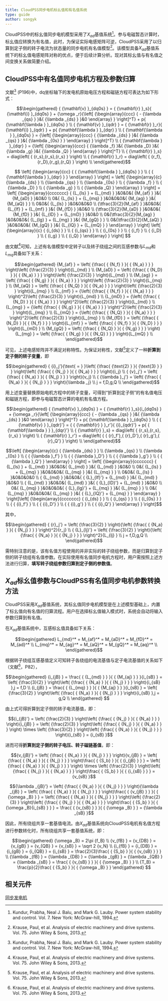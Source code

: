 ```yaml
---
title: CloudPSS同步电机标幺值和有名值系统
type: guide
author: songyk
---
```


CloudPSS中的标幺值同步电机模型采用了$X_{ad}$基值系统[^Kundur]。参与电磁暂态计算时，标幺值应转换为有名值，此时，为保证实际电感矩阵可逆，CloudPSS采用了以归算到定子侧的转子电流为状态量的同步电机有名值模型[^Krause]。该模型具备$X_{ad}$基值系统下的标幺值电感矩阵对称的优点，便于后续计算分析。现对其标幺值与有名值之间变换关系做简要介绍。


## CloudPSS中有名值同步电机方程及参数归算

文献[^Kundur] (P196)中，dq坐标轴下的发电机原始电压方程和磁链方程可表达为如下形式：

$$\begin{gathered}
  { {\mathbf{v} }_{dq0s} } = { {\mathbf{r} }_s}{ {\mathbf{i} }_{dq0s} } + {\omega _r}{\left[ {\begin{array}{ccc}
  { - {\lambda _{qs} } }&{ {\lambda _{ds} } }&0 
\end{array} } \right]^T} + p{ {\mathbf{\lambda } }_{dq0s} } \\ 
  { {\mathbf{v} }_{qdr} } = { {\mathbf{r} }_r}{ {\mathbf{i} }_{qdr} } + p{ {\mathbf{\lambda } }_{dqr} } \\ 
  { {\mathbf{\lambda } }_{dq0s} } = {\left[ {\begin{array}{ccc}
  { {\lambda _{ds} } }&{ {\lambda _{qs} } }&{ {\lambda _{0s} } } 
\end{array} } \right]^T} \\ 
  { {\mathbf{\lambda } }_{dqr} } = {\left[ {\begin{array}{ccc}
  { {\lambda _f} }&{ {\lambda _D} }&{ {\lambda _g} }&{ {\lambda _Q} } 
\end{array} } \right]^T} \\ 
  { {\mathbf{r} }_s} = diag\left( { {r_s},{r_s},{r_s} } \right) \\ 
  { {\mathbf{r} }_r} = diag\left( { {r_f},{r_D},{r_g},{r_Q} } \right) \\ 
\end{gathered}$$

$$
\left[
  {\begin{array}{cc}
  { { {\mathbf{\lambda } }_{dq0s} } } \\ 
  { { {\mathbf{\lambda } }_{dqr} } } 
  \end{array} }
\right] = \left[
  {\begin{array}{c}
    {\lambda _{ds} } \\ 
    {\lambda _{qs} } \\
    {\lambda _{0s} } \\ 
    { {\lambda _f} } \\ 
    { {\lambda _D} } \\ 
    { {\lambda _g} } \\ 
    { {\lambda _Q} } 
  \end{array} }
\right] = \left[
  {\begin{array}{ccccccc}
    { {L_{ls} } + {L_{md} } }&0&0&{ {M_{af} } }&{ {M_{aD} } }&0&0 \\ 
    0&{ {L_{ls} } + {L_{mq} } }&0&0&0&{ {M_{ag} } }&{ {M_{aQ} } } \\ 
    0&0&{ {L_{ls} } }&0&0&0&0 \\ 
    {\tfrac{3}{2}{M_{af} } }&0&0&{ {L_{lf} } + {L_{mf} } }&{ {M_{fD} } }&0&0 \\ 
    {\tfrac{3}{2}{M_{aD} } }&0&0&{ {M_{fD} } }&{ {L_{lD} } + {L_{mD} } }&0&0 \\ 
    0&{\tfrac{3}{2}{M_{ag} } }&0&0&0&{ {L_{lg} } + {L_{mg} } }&{ {M_{gQ} } } \\ 
    0&{\tfrac{3}{2}{M_{aQ} } }&0&0&0&{ {M_{gQ} } }&{ {L_{lQ} } + {L_{mQ} } } 
  \end{array} }
\right] \left[
  {\begin{array}{c}
    { {i_{ds} } } \\ 
    { {i_{qs} } } \\ 
    { {i_{0s} } } \\ 
    { {i_f} } \\ 
    { {i_D} } \\ 
    { {i_g} } \\ 
    { {i_Q} } 
  \end{array} }
\right]
$$

由文献[^Krause]可知，上述有名值模型中定转子以及转子绕组之间的互感参数与$L_{md}$和$L_{mq}$具备如下关系：

$$\begin{gathered}
  {M_{af} } = \left( {\frac{ { {N_f} } }{ { {N_a} } } } \right)\left( {\frac{2}{3} } \right){L_{md} } \\ 
  {M_{aD} } = \left( {\frac{ { {N_D} } }{ { {N_a} } } } \right)\left( {\frac{2}{3} } \right){L_{md} } \\ 
  {M_{ag} } = \left( {\frac{ { {N_g} } }{ { {N_a} } } } \right)\left( {\frac{2}{3} } \right){L_{mq} } \\ 
  {M_{aQ} } = \left( {\frac{ { {N_Q} } }{ { {N_a} } } } \right)\left( {\frac{2}{3} } \right){L_{mq} } \\ 
  {L_{mf} } = {\left( {\frac{ { {N_f} } }{ { {N_a} } } } \right)^2}\left( {\frac{2}{3} } \right){L_{md} } \\ 
  {L_{mD} } = {\left( {\frac{ { {N_D} } }{ { {N_a} } } } \right)^2}\left( {\frac{2}{3} } \right){L_{md} } \\ 
  {L_{mg} } = {\left( {\frac{ { {N_g} } }{ { {N_a} } } } \right)^2}\left( {\frac{2}{3} } \right){L_{mq} } \\ 
  {L_{mQ} } = {\left( {\frac{ { {N_Q} } }{ { {N_a} } } } \right)^2}\left( {\frac{2}{3} } \right){L_{mq} } \\ 
  {M_{fD} } = \left( {\frac{ { {N_D} } }{ { {N_f} } } } \right){L_{mf} } = \left( {\frac{ { {N_f} } }{ { {N_D} } } } \right){L_{mD} } \\ 
  {M_{gQ} } = \left( {\frac{ { {N_Q} } }{ { {N_g} } } } \right){L_{mg} } = \left( {\frac{ { {N_g} } }{ { {N_Q} } } } \right){L_{mQ} } \\ 
\end{gathered}$$

可见，上述电感矩阵并不满足对称特性。为保证对称性，文献[^Krause]定义了一种**折算到定子侧的转子变量**，即

$$\begin{gathered}
  { {i}_j'}{\text{ = } }\left( {\frac{ {\text{2} } }{ {\text{3} } } } \right)\left( {\frac{ { {N_j} } }{ { {N_a} } } } \right){i_j} \\ 
  { {v}_j'} = \left( {\frac{ { {N_a} } }{ { {N_j} } } } \right){v_j} \\ 
  { {\lambda }_j'} = \left( {\frac{ { {N_a} } }{ { {N_j} } } } \right){\lambda _j} \\ 
  j = f,D,g,Q \\ 
\end{gathered}$$

用上述变量替换原始电机方程中的转子变量，可得到“折算到定子侧”的有名值电压和磁链方程，即参与电磁暂态计算的电机有名值方程。

$$\begin{gathered}
  { {\mathbf{v} }_{dq0s} } = { {\mathbf{r} }_s}{i_{dq0s} } + {\omega _r}{\left[ {\begin{array}{ccc}
  { - {\lambda _{qs} } }&{ {\lambda _{ds} } }&0 
\end{array} } \right]^T} + p{ {\mathbf{\lambda } }_{dq0s} } \\ 
  { { {\mathbf{v} } }_{qdr}'} = { { {\mathbf{r} } }_r'}{ {i}_{qdr}'} + p{ { {\mathbf{\lambda } } }_{dqr}'} \\ 
  { {\mathbf{r} }_s} = diag\left( { {r_s},{r_s},{r_s} } \right) \\ 
  { {\mathbf{r} }_r'} = diag\left( { { {r}_f'},{ {r}_D'},{ {r}_g'},{ {r}_Q'} } \right) \\ 
\end{gathered}$$

$$\left[
  {\begin{array}{c}
    { {\lambda _{ds} } } \\
    {\lambda _{qs} } \\
    {\lambda _{0s} } \\
    { { {\lambda }_f'} } \\ 
    { { {\lambda }_D'} } \\ 
    { { {\lambda }_g'} } \\ 
    { { {\lambda }_Q'} } 
  \end{array} }
\right] = \left[
  {\begin{array}{ccccccc}
    { {L_{ls} } + {L_{md} } }&0&0&{ {L_{md} } }&{ {L_{md} } }&0&0 \\ 
    0&{ {L_{ls} } + {L_{mq} } }&0&0&0&{ {L_{mq} } }&{ {L_{mq} } } \\ 
    0&0&{ {L_{ls} } }&0&0&0&0 \\ 
    { {L_{md} } }&0&0&{ { {L}_{lf}'} + {L_{md} } }&{ {L_{md} } }&0&0 \\ 
    { {L_{md} } }&0&0&{ {L_{md} } }&{ { {L}_{lD}'} + {L_{md} } }&0&0 \\ 
    0&{ {L_{mq} } }&0&0&0&{ { {L}_{lg}'} + {L_{mq} } }&{ {L_{mq} } } \\ 
    0&{ {L_{mq} } }&0&0&0&{ {L_{mq} } }&{ { {L}_{lQ}'} + {L_{mq} } } 
\end{array} } \right]\left[ {\begin{array}{ccccccc}
  { {i_{ds} } } \\ 
  { {i_{qs} } } \\ 
  { {i_{0s} } } \\ 
  { { {i}_f'} } \\ 
  { { {i}_D'} } \\ 
  { { {i}_g'} } \\ 
  { { {i}_Q'} } 
\end{array} } \right]$$

其中，

$$\begin{gathered}
  { {r}_j'} = \left( {\frac{3}{2} } \right){\left( {\frac{ { {N_a} } }{ { {N_j} } } } \right)^2}{r_j} \\ 
  { {L}_{lj}'} = \left( {\frac{3}{2} } \right){\left( {\frac{ { {N_a} } }{ { {N_j} } } } \right)^2}{L_{lj} } \\ 
  j = f,D,g,Q \\ 
\end{gathered}$$

需特别注意的是，该有名值方程使用的并非实际的转子绕组参数，而是归算到定子侧的转子绕组有名值参数。在实际使用有名值同步电机方程时，用户需按照上述方法进行归算，**填写转子绕组参数归算到定子侧的参数值**。

## $X_{ad}$标幺值参数与CloudPSS有名值同步电机参数转换方法

CloudPSS采用$X_{ad}$基值系统，其标幺值同步电机模型是在上述模型基础上，内置了标幺值向有名值的归算流程。用户在选择标幺值输入模式时，系统会自动将输入参数归算到有名值。

在$X_{ad}$基值系统中，互感标幺值具备如下关系：

$$\begin{gathered}
  L_{md}^* = M_{af}^* = M_{aD}^* = M_{fD}^* = M_{ad}^* \\
  L_{mq}^* = M_{ag}^* = M_{aQ}^* = M_{gQ}^* = M_{aq}^* \\ 
\end{gathered}$$

根据转子绕组互感基值定义可知转子各绕组的电流基值与定子电流基值的关系如下（文献[^Krause]，P82），

$$\begin{gathered}
  {i_{jB} } = \frac{ { {L_{md} } } }{ { {M_{aj} } } }{i_{sB} } = \left( {\frac{3}{2} } \right)\left( {\frac{ { {N_a} } }{ { {N_j} } } } \right){i_{sB} },j = f,D \\
  {i_{jB} } = \frac{ { {L_{mq} } } }{ { {M_{aj} } } }{i_{sB} } = \left( {\frac{3}{2} } \right)\left( {\frac{ { {N_a} } }{ { {N_j} } } } \right){i_{sB} },j = g,Q \\ 
\end{gathered} $$

由上式可得折算到定子侧的转子电流基值，即：

$${i_{jB}'} = \left( {\frac{2}{3} } \right)\left( {\frac{ { {N_j} } }{ { {N_a} } } } \right){i_{jB} } = \left( {\frac{2}{3} } \right)\left( {\frac{ { {N_j} } }{ { {N_a} } } } \right) \times \left( {\frac{3}{2} } \right)\left( {\frac{ { {N_a} } }{ { {N_j} } } } \right){i_{sB} } = {i_{sB} }$$

进而可得**折算到定子侧的转子电压、转子磁链基值**，即：

$${v_{jB}'} = \left( {\frac{ { {N_a} } }{ { {N_j} } } } \right){v_{jB} } = \left( {\frac{ { {N_a} } }{ { {N_j} } } } \right)\frac{ { {S_b} } }{ { {i_{jB} } } } = \left( {\frac{ { {N_a} } }{ { {N_j} } } } \right) \times \left( {\frac{2}{3} } \right)\left( {\frac{ { {N_j} } }{ { {N_a} } } } \right)\frac{ { {S_b} } }{ { {i_{sB} } } } = {v_{sB} }$$

$${\lambda _{jB}'} = \left( {\frac{ { {N_a} } }{ { {N_j} } } } \right){\lambda _{jB} } = \left( {\frac{ { {N_a} } }{ { {N_j} } } } \right)\frac{ { {v_{jB} } } }{ { {\omega _B} } } = \left( {\frac{ { {N_a} } }{ { {N_j} } } } \right)\left( {\frac{2}{3} } \right)\left( {\frac{ { {N_j} } }{ { {N_a} } } } \right)\frac{ { {S_b} } }{ { {\omega _B}{i_{sB} } } } = \frac{ { {v_{sB} } } }{ { {\omega _B} } } = {\lambda _{sB} }$$

因此，所有绕组共享一套基值电流。由$X_{ad}$基值系统向CloudPSS电机有名值方程进行参数转化时，所有绕组共享一套基值系统，即：

$$\begin{gathered}
  {\omega _B} = 2\pi {f_B} \\
  {v_{fB} } = {v_{DB} } = {v_{gB} } = {v_{QB} } = {v_{sB} } = \sqrt 2 {v_N} \\
  {i_{fB} } = {i_{DB} } = {i_{gB} } = {i_{QB} } = {i_{sB} } = \frac{2}{3}\frac{ { {S_b} } }{ { {v_{sB} } } } \\
  {\lambda _{fB} } = {\lambda _{DB} } = {\lambda _{gB} } = {\lambda _{QB} } = {\lambda _{sB} } = \frac{ { {v_{sB} } } }{ { {\omega _B} } } \\
  {T_B} = \frac{p}{2}\frac{ { {S_b} } }{ { {\omega _B} } }
  \end{gathered}
$$

## 相关元件
[同步发电机](/components/compSyncGeneratorRouter.html)


[^Kundur]: Kundur, Prabha, Neal J. Balu, and Mark G. Lauby. Power system stability and control. Vol. 7. New York: McGraw-hill, 1994.

[^Krause]: Krause, Paul, et al. Analysis of electric machinery and drive systems. Vol. 75. John Wiley & Sons, 2013.